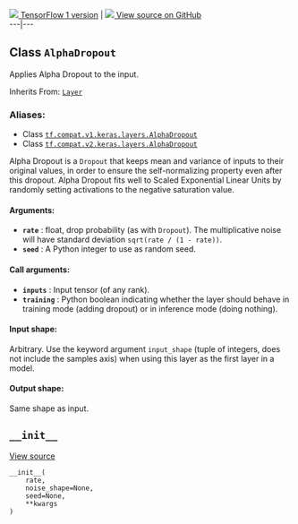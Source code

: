 [ ![](https://tensorflow.google.cn/images/tf_logo_32px.png) TensorFlow 1
version](/versions/r1.15/api_docs/python/tf/keras/layers/AlphaDropout) |  [
![](https://tensorflow.google.cn/images/GitHub-Mark-32px.png) View source on
GitHub
](https://github.com/tensorflow/tensorflow/blob/r2.0/tensorflow/python/keras/layers/noise.py#L134-L206)  
---|---  
  
## Class `AlphaDropout`

Applies Alpha Dropout to the input.

Inherits From:
[`Layer`](https://tensorflow.google.cn/api_docs/python/tf/keras/layers/Layer)

### Aliases:

  * Class [`tf.compat.v1.keras.layers.AlphaDropout`](/api_docs/python/tf/keras/layers/AlphaDropout)
  * Class [`tf.compat.v2.keras.layers.AlphaDropout`](/api_docs/python/tf/keras/layers/AlphaDropout)

Alpha Dropout is a `Dropout` that keeps mean and variance of inputs to their
original values, in order to ensure the self-normalizing property even after
this dropout. Alpha Dropout fits well to Scaled Exponential Linear Units by
randomly setting activations to the negative saturation value.

#### Arguments:

  * **`rate`** : float, drop probability (as with `Dropout`). The multiplicative noise will have standard deviation `sqrt(rate / (1 - rate))`.
  * **`seed`** : A Python integer to use as random seed.

#### Call arguments:

  * **`inputs`** : Input tensor (of any rank).
  * **`training`** : Python boolean indicating whether the layer should behave in training mode (adding dropout) or in inference mode (doing nothing).

#### Input shape:

Arbitrary. Use the keyword argument `input_shape` (tuple of integers, does not
include the samples axis) when using this layer as the first layer in a model.

#### Output shape:

Same shape as input.

## `__init__`

[View
source](https://github.com/tensorflow/tensorflow/blob/r2.0/tensorflow/python/keras/layers/noise.py#L163-L168)

    
    
    __init__(
        rate,
        noise_shape=None,
        seed=None,
        **kwargs
    )
    

